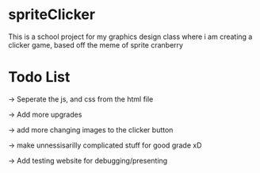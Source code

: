 # spriteClicker
This is a school project for my graphics design class where i am creating a clicker game, based off the meme of sprite cranberry

# Todo List
-> Seperate the js, and css from the html file

-> Add more upgrades

-> add more changing images to the clicker button

-> make unnessisarilly complicated stuff for good grade xD

-> Add testing website for debugging/presenting
